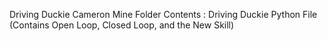 Driving Duckie
Cameron Mine
Folder Contents : Driving Duckie Python File (Contains Open Loop, Closed Loop, and the New Skill)
